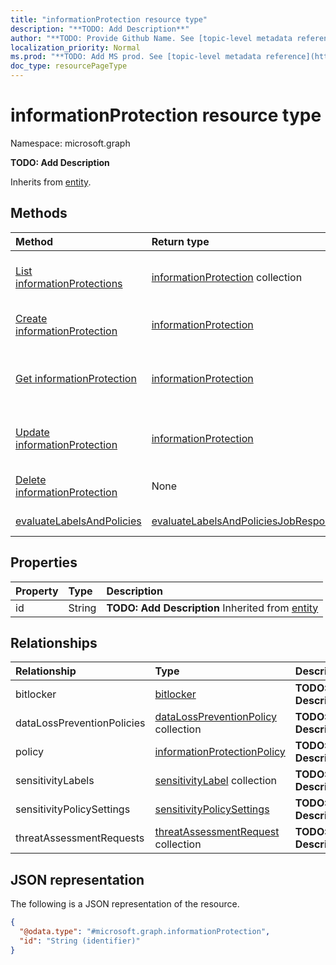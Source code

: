 ```yaml
---
title: "informationProtection resource type"
description: "**TODO: Add Description**"
author: "**TODO: Provide Github Name. See [topic-level metadata reference](https://msgo.azurewebsites.net/add/document/guidelines/metadata.html#topic-level-metadata)**"
localization_priority: Normal
ms.prod: "**TODO: Add MS prod. See [topic-level metadata reference](https://msgo.azurewebsites.net/add/document/guidelines/metadata.html#topic-level-metadata)**"
doc_type: resourcePageType
---
```


# informationProtection resource type

Namespace: microsoft.graph

**TODO: Add Description**


Inherits from [entity](../resources/entity.md).

## Methods
|Method|Return type|Description|
|:---|:---|:---|
|[List informationProtections](../api/informationprotection-list.md)|[informationProtection](../resources/informationprotection.md) collection|Get a list of the [informationProtection](../resources/informationprotection.md) objects and their properties.|
|[Create informationProtection](../api/informationprotection-create.md)|[informationProtection](../resources/informationprotection.md)|Create a new [informationProtection](../resources/informationprotection.md) object.|
|[Get informationProtection](../api/informationprotection-get.md)|[informationProtection](../resources/informationprotection.md)|Read the properties and relationships of an [informationProtection](../resources/informationprotection.md) object.|
|[Update informationProtection](../api/informationprotection-update.md)|[informationProtection](../resources/informationprotection.md)|Update the properties of an [informationProtection](../resources/informationprotection.md) object.|
|[Delete informationProtection](../api/informationprotection-delete.md)|None|Deletes an [informationProtection](../resources/informationprotection.md) object.|
|[evaluateLabelsAndPolicies](../api/informationprotection-evaluatelabelsandpolicies.md)|[evaluateLabelsAndPoliciesJobResponse](../resources/evaluatelabelsandpoliciesjobresponse.md)|**TODO: Add Description**|

## Properties
|Property|Type|Description|
|:---|:---|:---|
|id|String|**TODO: Add Description** Inherited from [entity](../resources/entity.md)|

## Relationships
|Relationship|Type|Description|
|:---|:---|:---|
|bitlocker|[bitlocker](../resources/bitlocker.md)|**TODO: Add Description**|
|dataLossPreventionPolicies|[dataLossPreventionPolicy](../resources/datalosspreventionpolicy.md) collection|**TODO: Add Description**|
|policy|[informationProtectionPolicy](../resources/informationprotectionpolicy.md)|**TODO: Add Description**|
|sensitivityLabels|[sensitivityLabel](../resources/sensitivitylabel.md) collection|**TODO: Add Description**|
|sensitivityPolicySettings|[sensitivityPolicySettings](../resources/sensitivitypolicysettings.md)|**TODO: Add Description**|
|threatAssessmentRequests|[threatAssessmentRequest](../resources/threatassessmentrequest.md) collection|**TODO: Add Description**|

## JSON representation
The following is a JSON representation of the resource.
<!-- {
  "blockType": "resource",
  "keyProperty": "id",
  "@odata.type": "microsoft.graph.informationProtection",
  "baseType": "microsoft.graph.entity",
  "openType": false
}
-->
``` json
{
  "@odata.type": "#microsoft.graph.informationProtection",
  "id": "String (identifier)"
}
```

